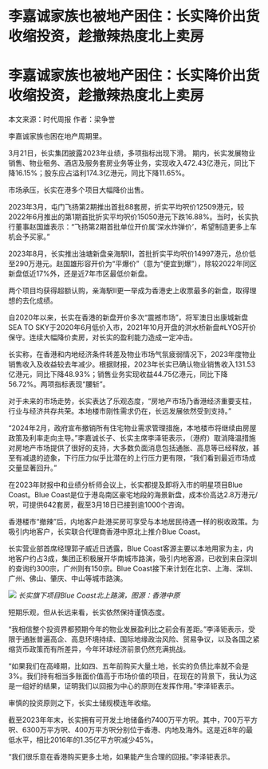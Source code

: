 # 李嘉诚家族也被地产困住：长实降价出货收缩投资，趁撤辣热度北上卖房

# 李嘉诚家族也被地产困住：长实降价出货收缩投资，趁撤辣热度北上卖房

本文来源：时代周报 作者：梁争誉

李嘉诚家族也困在地产周期里。

3月21日，长实集团披露2023年业绩，多项指标出现下滑。
期内，长实发展物业销售、物业租务、酒店及服务套房业务等业务，实现收入472.43亿港元，同比下降16.15%；股东应占溢利174.3亿港元，同比下降11.65%。

市场承压，长实在港多个项目大幅降价出售。

2023年3月，屯门飞扬第2期推出首批88套房，折实平均呎价12509港元，较2022年6月推出的第1期首批折实平均呎价15050港元下跌16.88%。当时，长实执行董事赵国雄表示：“飞扬第2期首批单位开价属‘深水炸弹价’，希望制造更多上车机会予买家。”

2023年8月，长实推出油塘新盘亲海駅II，首批折实平均呎价14997港元，总价低至290万港元。赵国雄形容开价为“平爆价”（意为“便宜到爆”），除较2022年同区新盘低近17%外，还是近7年市区最低价新盘。

两个项目均获得超额认购，亲海駅II更一举成为香港史上收票最多的新盘，取得理想的去化成绩。

自2020年以来，长实在香港的新盘开价多次“震撼市场”，将军澳日出康城新盘SEA TO
SKY于2020年6月低价入市，2021年10月开盘的洪水桥新盘#LYOS开价保守。连续大幅降价卖房，对长实的盈利能力造成一定冲击。

长实称，在香港和内地经济条件转差及物业市场气氛疲弱情况下，2023年度物业销售收入及收益较去年减少。根据财报，2023年长实已确认物业销售收入131.53亿港元，同比下降48.93%；销售业务实现收益44.75亿港元，同比下降56.72%。两项指标表现“腰斩”。

对于未来的市场走势，长实表达了乐观态度，“房地产市场乃香港经济重要支柱，行业与经济共存共荣。本地楼市刚性需求仍在，长远发展依然受到支持。”

“2024年2月，政府宣布撤销所有住宅物业需求管理措施，本地楼市将继续由房屋政策及利率走向主导。”李嘉诚长子、长实主席李泽钜表示，（港府）取消降温措施对房地产市场提供了很好的支持，大多数负面消息包括通胀、高息等已经释放，甚至有减退的迹象，下行压力似乎比潜在的上行压力更有限，“我们看到最近市场成交量显著回升。”

在2023年财报中和业绩分析师会议上，长实都提及即将入市的明星项目Blue Coast。Blue
Coast是位于港岛南区豪宅地段的海景新盘，成本价高达2.8万港元/呎，可提供642套房，截至3月18日已接到逾1000个咨询。

香港楼市“撤辣”后，内地客户赴港买房可享受与本地居民待遇一样的税收政策。为吸引内地客户，长实联合代理商香港中原北上推介Blue Coast。

长实营业部首席经理郭子威近日透露，Blue
Coast客源主要以本地用家为主，内地客户约占3成，集团正积极展开华南城市路演，吸引内地客源，已收到来自深圳的查询约300宗，广州则有150宗。Blue
Coast接下来计划在北京、上海、深圳、广州、佛山、肇庆、中山等城市路演。

![](https://inews.gtimg.com/om_bt/OxoiT9jA4LeYbjmNS7XSYPg1Pq9RfHLawGJIv4F6BSqQoAA/1000)
_长实旗下项目Blue Coast北上路演，图源：香港中原_

短期乐观，但从长远来看，长实依然保持谨慎态度。

“我相信整个投资界都预期今年的物业发展盈利比之前会有差距。”李泽钜表示，受限于通胀普遍高企、高息环境持续、国际地缘政治风险、贸易争议，以及各国之紧缩货币政策而有所差异，今年环球经济前景仍然充满挑战。

“如果我们在高峰期，比如四、五年前购买大量土地，长实的负债比率就不会是3%。我们持有相当多账面价值高于市场价值的项目，在现在的背景下，我认为这是一组好的结果，证明我们以回报为中心的原则在发挥作用。”李泽钜表示。

审慎的投资原则之下，长实土储规模连年收缩。

截至2023年年末，长实拥有可开发土地储备约7400万平方呎。其中，700万平方呎、6300万平方呎、400万平方呎分别位于香港、内地及海外。这是近8年的最低水平，相比2016年的1.35亿平方呎减少45%。

“我们很乐意在香港购买更多土地，如果能产生合理的回报。”李泽钜表示。

